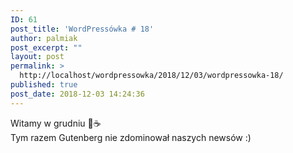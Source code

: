```yaml
---
ID: 61
post_title: 'WordPressówka # 18'
author: palmiak
post_excerpt: ""
layout: post
permalink: >
  http://localhost/wordpressowka/2018/12/03/wordpressowka-18/
published: true
post_date: 2018-12-03 14:24:36
---
```

<!-- wp:paragraph -->
<p> Witamy w grudniu 🦉☕<br> Tym razem Gutenberg nie zdominował naszych newsów :)</p>
<!-- /wp:paragraph -->

<!-- wp:acf/owl-link {"id":"block_5c6965b5e211e","data":{"field_5c5706bb6e493":"\u003cp\u003e\u003cspan class=\u0022text_exposed_show\u0022\u003eAdwentowy Gutenberg - czyli 25 wpisów o Gutenbergu - codziennie coś nowego.\u003c/span\u003e\u003c/p\u003e","field_5c5706f36e494":{"title":"Advent of Gutenberg","url":"https://edwincromley.com/advent-of-gutenberg-1/?fbclid=IwAR3McAG6XeRR0BDgzJtZOzhZF_astCeoAq4av6Dn4XvVpbskJtiaa_Bw010","target":"_blank"}},"name":"acf/owl-link","align":"","mode":"preview"} /-->

<!-- wp:acf/owl-link {"id":"block_5c6965d4e211f","data":{"field_5c5706bb6e493":"\u003cp\u003eFajny tutorial odnośnie filtrowania danych z bloków ACF (czy to flexible content czy ACF Blocks). Niby oczywiste, ale zastanawiam się czemu wcześniej tego użyłem.\u003c/p\u003e","field_5c5706f36e494":{"title":"Filtering ACF Content Blocks with WordPress Hooks \u0026amp; Filters","url":"https://webdevstudios.com/2018/11/29/filtering-acf-content-blocks-with-wordpress-hooks-filters/?fbclid=IwAR0C9gw3OoOXkbDmJ9v9v-cGjcG4fixxNQ6xibUKea1RpEODwga7rFHEt7U","target":"_blank"}},"name":"acf/owl-link","align":"","mode":"preview"} /-->

<!-- wp:acf/owl-link {"id":"block_5c6965fae2120","data":{"field_5c5706bb6e493":"\u003cp\u003eKojarzycie \u0022Opcje Ekranu\u0022? Takie coś na górze którego żaden klient nie potrafi znaleźć. Chris Reynolds z \u003ca class=\u0022profileLink\u0022 href=\u0022https://web.facebook.com/humanmadeltd/?__tn__=K-R\u0026amp;eid=ARCyOsP0d8khbzA92N3fBPewri3kdjyuz1X5AY7N3wMaqYyH7TsiHAxsYxXLodysYHIJwpGusYlGbKqm\u0026amp;fref=mentions\u0026amp;__xts__%5B0%5D=68.ARANoXIPaPzRtI5Whn8YaaKWzDSwHQTZR3YjwwQfV7ZbU37ahtkeGqb2QK_c3HhnFd0LERMlqxJyOdmPIfW_qgWrrMLaydwUsJcInVTaKT5YCzSZMUyqdCAVdLWH9fA5OvRP33ineGtG-AJci7K7LnYfg6lpQtbHeIiB63eh1Rf1IwdZhGCm-5bAM8EGFMGjq1JqtITF7dA0MrIHevrDcxipcXb_yEdFSeSWuI5jAP1_kI6sTZrp6_Zn5m1I2_mVejvoGmMM6MPfvaUMtnrgdxleZZUwru85PuHnltz05spUDv4G5QWfOLrSUhvyUAaZtote5Hof58P9jvDQw_UfEI7DiKUC\u0022 data-hovercard=\u0022/ajax/hovercard/page.php?id=115727295140917\u0026amp;extragetparams=%7B%22__tn__%22%3A%22%2CdK-R-R%22%2C%22eid%22%3A%22ARCyOsP0d8khbzA92N3fBPewri3kdjyuz1X5AY7N3wMaqYyH7TsiHAxsYxXLodysYHIJwpGusYlGbKqm%22%2C%22fref%22%3A%22mentions%22%7D\u0022 data-hovercard-prefer-more-content-show=\u00221\u0022\u003eHuman Made\u003c/a\u003e opisuje jak się można zabrać za ten temat.\u003c/p\u003e","field_5c5706f36e494":{"title":"Extend and Create Screen Options in the WordPress Admin","url":"https://humanmade.com/2018/11/28/extend-and-create-screen-options-in-the-wordpress-admin/?fbclid=IwAR2qrWRp6FPqlNzV_Z5T0EvXVWTaFIILAm4g64cgv3e_el0vsHw-Ox09JZ4","target":"_blank"}},"name":"acf/owl-link","align":"","mode":"preview"} /-->

<!-- wp:acf/owl-link {"id":"block_5c696621e2121","data":{"field_5c5706bb6e493":"\u003cp\u003eHooki, akcje i filtry - poradnik naprawdę ostateczny. Polecam.\u003c/p\u003e","field_5c5706f36e494":{"title":"WordPress hooks, actions and filters explained","url":"https://highrise.digital/blog/wordpress-hooks-action-filters/?fbclid=IwAR1TgXd8-hyBLcfocmcfsbsqaIzmWpKHNO7Xkze3I1R-Z9hxQLh74wpVgko","target":"_blank"}},"name":"acf/owl-link","align":"","mode":"preview"} /-->

<!-- wp:acf/owl-link {"id":"block_5c696669e2122","data":{"field_5c5706bb6e493":"\u003cp\u003eW trakcie WordCampów poza zajęciami dla dorosłowych, często odbywają się zajęcia dla dzieci. Petya Raykovska opisuje jak zabrać się za organizację takich zajęć.\u003c/p\u003e","field_5c5706f36e494":{"title":"WordPress workshop for kids – an organiser kit","url":"http://petya.in/wordpress-workshop-for-kids-an-organiser-kit/?fbclid=IwAR2mn93QDEWiVHbL6XKER0vQXgxAcVk0-qh5ixWozPx6z06vC1DO3g80sII","target":"_blank"}},"name":"acf/owl-link","align":"","mode":"preview"} /-->

<!-- wp:acf/owl-link {"id":"block_5c69668fe2123","data":{"field_5c5706bb6e493":"\u003cp\u003eFigma w naszym przypadku wygryzła Photoshopa (a Sketch na Windowsie czy Linuchu słabo działa, więc...) - dlatego bardzo nas ucieszyła informacja, że powstanie Figmowa wersja SketchPressa. Dzięki \u003ca class=\u0022profileLink\u0022 href=\u0022https://web.facebook.com/10up.agency/?__tn__=K-R\u0026amp;eid=ARAU_0nCoHb2n8-YNbeTW2PGoNg1v21Sn0LQQUG7XWT8TIJ0mpGNzvc_gAp05YeXngmD7_48K6xTB5CZ\u0026amp;fref=mentions\u0026amp;__xts__%5B0%5D=68.ARANoXIPaPzRtI5Whn8YaaKWzDSwHQTZR3YjwwQfV7ZbU37ahtkeGqb2QK_c3HhnFd0LERMlqxJyOdmPIfW_qgWrrMLaydwUsJcInVTaKT5YCzSZMUyqdCAVdLWH9fA5OvRP33ineGtG-AJci7K7LnYfg6lpQtbHeIiB63eh1Rf1IwdZhGCm-5bAM8EGFMGjq1JqtITF7dA0MrIHevrDcxipcXb_yEdFSeSWuI5jAP1_kI6sTZrp6_Zn5m1I2_mVejvoGmMM6MPfvaUMtnrgdxleZZUwru85PuHnltz05spUDv4G5QWfOLrSUhvyUAaZtote5Hof58P9jvDQw_UfEI7DiKUC\u0022 data-hovercard=\u0022/ajax/hovercard/page.php?id=148006335276197\u0026amp;extragetparams=%7B%22__tn__%22%3A%22%2CdK-R-R%22%2C%22eid%22%3A%22ARAU_0nCoHb2n8-YNbeTW2PGoNg1v21Sn0LQQUG7XWT8TIJ0mpGNzvc_gAp05YeXngmD7_48K6xTB5CZ%22%2C%22fref%22%3A%22mentions%22%7D\u0022 data-hovercard-prefer-more-content-show=\u00221\u0022\u003e10up\u003c/a\u003e \u003cspan class=\u0022_47e3 _5mfr\u0022 title=\u0022Emotikon smile\u0022\u003e\u003cimg class=\u0022img\u0022 role=\u0022presentation\u0022 src=\u0022https://z-p3-static.xx.fbcdn.net/images/emoji.php/v9/t4c/1/16/1f642.png\u0022 alt=\u0022\u0022 width=\u002216\u0022 height=\u002216\u0022 /\u003e\u003c/span\u003e\u003c/p\u003e","field_5c5706f36e494":{"title":"Figma Partners with WordPress to Improve Design Collaboration","url":"https://wptavern.com/figma-partners-with-wordpress-to-improve-design-collaboration?fbclid=IwAR3CQPs4ll5fVYhXd2fllA63BB1QQQ6MkoTZyQsJgocy5ZI7xlUgDntewf4","target":"_blank"}},"name":"acf/owl-link","align":"","mode":"preview"} /-->